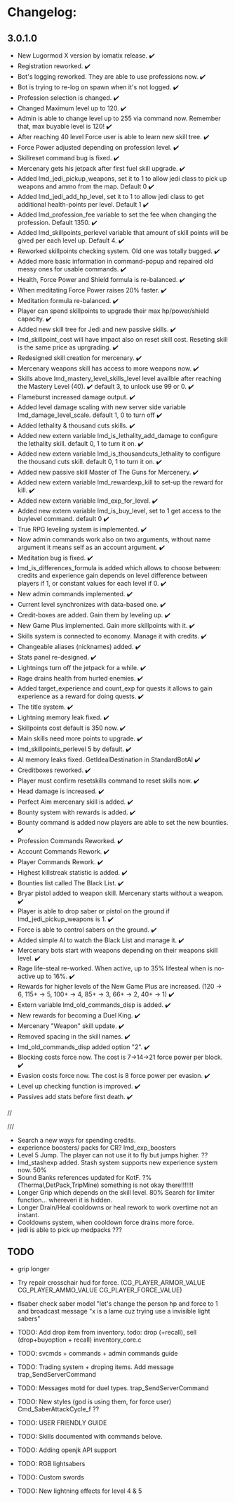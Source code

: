 # Changelog:

## 3.0.1.0
- New Lugormod X version by iomatix release. ✔️
- Registration reworked. ✔️
- Bot's logging reworked. They are able to use professions now. ✔️
- Bot is trying to re-log on spawn when it's not logged. ✔️
- Profession selection is changed. ✔️
- Changed Maximum level up to 120. ✔️
- Admin is able to change level up to 255 via command now. Remember that, max buyable level is 120! ✔️
- After reaching 40 level Force user is able to learn new skill tree. ✔️
- Force Power adjusted depending on profession level. ✔️
- Skillreset command bug is fixed. ✔️
- Mercenary gets his jetpack after first fuel skill upgrade. ✔️
- Added lmd_jedi_pickup_weapons, set it to 1 to allow jedi class to pick up weapons and ammo from the map. Default 0 ✔️
- Added lmd_jedi_add_hp_level, set it to 1 to allow jedi class to get additional health-points per level. Default 1 ✔️
- Added lmd_profession_fee variable to set the fee when changing the profession. Default 1350. ✔️
- Added lmd_skillpoints_perlevel variable that amount of skill points will be gived per each level up. Default 4. ✔️
- Reworked skillpoints checking system. Old one was totally bugged. ✔️
- Added more basic information in command-popup and repaired old messy ones for usable commands. ✔️
- Health, Force Power and Shield formula is re-balanced. ✔️
- When meditating Force Power raises 20% faster.  ✔️
- Meditation formula re-balanced.  ✔️
- Player can spend skillpoints to upgrade their max hp/power/shield capacity. ✔️
- Added new skill tree for Jedi and new passive skills. ✔️
- lmd_skillpoint_cost will have impact also on reset skill cost. Reseting skill is the same price as uprgrading. ✔️
- Redesigned skill creation for mercenary. ✔️
- Mercenary weapons skill has access to more weapons now. ✔️
- Skills above lmd_mastery_level_skills_level level availble after reaching the Mastery Level (40). ✔️ default 3, to unlock use 99 or 0. ✔️
- Flameburst increased damage output. ✔️ 
- Added level damage scaling with new server side variable lmd_damage_level_scale. default 1, 0 to turn off ✔️ 
- Added lethality & thousand cuts skills. ✔️ 
- Added new extern variable lmd_is_lethality_add_damage to configure the lethality skill. default 0, 1 to turn it on. ✔️ 
- Added new extern variable lmd_is_thousandcuts_lethality to configure the thousand cuts skill. default 0, 1 to turn it on. ✔️ 
- Added new passive skill Master of The Guns for Mercenery. ✔️ 
- Added new extern variable lmd_rewardexp_kill to set-up the reward for kill. ✔️ 
- Added new extern variable lmd_exp_for_level. ✔️ 
- Added new extern variable lmd_is_buy_level, set to 1 get access to the buylevel command. default 0 ✔️ 
- True RPG leveling system is implemented. ✔️ 
- Now admin commands work also on two arguments, without name argument it means self as an account argument. ✔️
- Meditation bug is fixed. ✔️
- lmd_is_differences_formula is added which allows to choose between: credits and experience gain depends on level difference between players if 1, or constant values for each level if 0.  ✔️
- New admin commands implemented. ✔️
- Current level synchronizes with data-based one. ✔️
- Credit-boxes are added. Gain them by leveling up. ✔️
- New Game Plus implemented. Gain more skillpoints with it. ✔️
- Skills system is connected to economy. Manage it with credits. ✔️
- Changeable aliases (nicknames) added. ✔️
- Stats panel re-designed.  ✔️
- Lightnings turn off the jetpack for a while.  ✔️
- Rage drains health from hurted enemies. ✔️
- Added target_experience and count_exp for quests it allows to gain experience as a reward for doing quests. ✔️
- The title system. ✔️
- Lightning memory leak fixed. ✔️
- Skillpoints cost default is 350 now. ✔️
- Main skills need more points to upgrade. ✔️
- lmd_skillpoints_perlevel 5 by default.  ✔️
- AI memory leaks fixed. GetIdealDestination in StandardBotAI ✔️
- Creditboxes reworked. ✔️
- Player must confirm resetskills command to reset skills now. ✔️
- Head damage is increased. ✔️
- Perfect Aim mercenary skill is added. ✔️
- Bounty system with rewards is added. ✔️
- Bounty command is added now players are able to set the new bounties. ✔️ 
- Profession Commands Reworked. ✔️
- Account Commands Rework. ✔️
- Player Commands Rework. ✔️
- Highest killstreak statistic is added. ✔️
- Bounties list called The Black List. ✔️
- Bryar pistol added to weapon skill. Mercenary starts without a weapon. ✔️
- Player is able to drop saber or pistol on the ground if lmd_jedi_pickup_weapons is 1. ✔️
- Force is able to control sabers on the ground. ✔️
- Added simple AI to watch the Black List and manage it. ✔️
- Mercenary bots start with weapons depending on their weapons skill level. ✔️
- Rage life-steal re-worked. When active, up to 35% lifesteal when is no-active up to 16%. ✔️
- Rewards for higher levels of the New Game Plus are increased. (120 -> 6, 115+ -> 5, 100+ -> 4, 85+ -> 3, 66+ -> 2, 40+ -> 1) ✔️ 
- Extern variable lmd_old_commands_disp is added. ✔️ 
- New rewards for becoming a Duel King. ✔️
- Mercenary "Weapon" skill update. ✔️
- Removed spacing in the skill names. ✔️
- lmd_old_commands_disp added option "2". ✔️
- Blocking costs force now. The cost is 7->14->21 force power per block. ✔️ 
- Evasion costs force now. The cost is 8 force power per evasion. ✔️  
- Level up checking function is improved. ✔️
- Passives add stats before first death. ✔️ 

//

///

- Search a new ways for spending credits.
- experience boosters/ packs for CR? lmd_exp_boosters
- Level 5 Jump. The player can not use it to fly but jumps higher. ??
- lmd_stashexp added. Stash system supports new experience system now. 50%
- Sound Banks references updated for KotF. ?% (Thermal,DetPack,TripMine) something is not okay there!!!!!!!
- Longer Grip which depends on the skill level. 80% Search for limiter function... whereveri it is hidden.
- Longer Drain/Heal cooldowns or heal rework to work overtime not an instant.
- Cooldowns system, when cooldown force drains more force. 
- jedi is able to pick up medpacks ???


## TODO

- grip longer

- Try repair crosschair hud for force.  (CG_PLAYER_ARMOR_VALUE  CG_PLAYER_AMMO_VALUE   CG_PLAYER_FORCE_VALUE)
- flsaber check saber model "let's change the person hp and force to 1 and broadcast message "x is a lame cuz trying use a invisible light sabers"
- TODO: Add drop item from inventory.  todo: drop (+recall), sell (drop+buyoption + recall) inventory_core.c

- TODO: svcmds + commands + admin commands guide

- TODO: Trading system + droping items. Add message trap_SendServerCommand
- TODO: Messages motd for duel types. trap_SendServerCommand

- TODO: New styles (god is using them, for force user) Cmd_SaberAttackCycle_f ??

- TODO: USER FRIENDLY GUIDE
- TODO: Skills documented with commands belove.
- TODO: Adding openjk API support
- TODO: RGB lightsabers
- TODO: Custom swords
- TODO: New lightning effects for level 4 & 5

